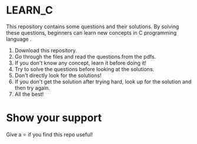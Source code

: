 # LEARN_C

This repository contains some questions and their solutions. By solving these questions, beginners can learn new concepts in C programming language . 

1. Download this repository.
2. Go through the files and read the questions from the pdfs.
3. If you don't know any concept, learn it before doing it!
4. Try to solve the questions before looking at the solutions.
5. Don't directly look for the solutions!
6. If you don't get the solution after trying hard, look up for the solution and then try again.
7. All the best!


# Show your support
Give a ⭐️ if you find this repo useful!
